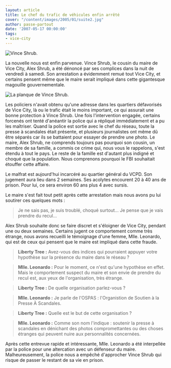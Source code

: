 ```yaml
---
layout: article
title: Le chef du trafic de véhicules enfin arrêté
cover: "/content/images/2005/01/suite2.jpg"
author: passe-partout
date: '2007-05-17 00:00:00'
tags:
- vice-city
---
```


![Vince Shrub.](  /content/images/2005/01/suite1.jpg)

La nouvelle nous est enfin parvenue. Vince Shrub, le cousin du maire de Vice City, Alex Shrub, a été dénoncé par ses complices dans la nuit de vendredi à samedi. Son arrestation a évidemment remué tout Vice City, et certains pensent même que le maire serait impliqué dans cette gigantesque magouille gouvernementale.

![La planque de Vince Shrub.](  /content/images/2005/01/suite.jpg)

Les policiers n'avait obtenu qu'une adresse dans les quartiers défavorisés de Vice City, là ou le trafic était le moins important, ce qui assurait une bonne protection à Vince Shrub. Une fois l'intervention engagée, certains forcenés ont tenté d'anéantir la police qui a répliqué immédiatement et a pu les maîtriser. Quand la police est sortie avec le chef du réseau, toute la presse à scandales était présente, et plusieurs journalistes ont même dû être séparés car ils se battaient pour essayer de prendre une photo. Le maire, Alex Shrub, ne comprends toujours pas pourquoi son cousin, un membre de sa famille, a commis ce crime qui, nous vous le rappelons, s'est étendu à tout le pays. Le reste de la famille est d'autant plus indigné et choqué que la population. Nous comprenons pourquoi le FBI souhaitait étouffer cette affaire.

Le malfrat est aujourd'hui incarcéré au quartier général du VCPD. Son jugement aura lieu dans 2 semaines. Ses acolytes encourent 20 à 40 ans de prison. Pour lui, ce sera environ 60 ans plus 4 avec sursis.

Le maire s'est fait tout petit après cette arrestation mais nous avons pu lui soutirer ces quelques mots :

> Je ne sais pas, je suis troublé, choqué surtout... Je pense que je vais prendre du recul...

Alex Shrub souhaite donc se faire discret et s'éloigner de Vice City, pendant une ou deux semaines. Certains jugent ce comportement comme très étrange, nous avons recueilli le témoignage d'une femme, Mlle. Leonardo, qui est de ceux qui pensent que le maire est impliqué dans cette fraude.

> **Liberty Tree :** Avez-vous des indices qui pourraient appuyer votre hypothèse sur la présence du maire dans le réseau ?

> **Mlle. Leonardo :** Pour le moment, ce n'est qu'une hypothèse en effet. Mais le comportement suspect du maire et son envie de prendre du recul est, aux yeux de l'organisation, très étrange.

> **Liberty Tree :** De quelle organisation parlez-vous ?

> **Mlle. Leonardo :** Je parle de l'OSPAS : l'Organistion de Soutien à la Presse À Scandales.

> **Liberty Tree :** Quelle est le but de cette organisation ?

> **Mlle. Leonardo :** Comme son nom l'indique : soutenir la presse à scandales en dénichant des photos compromettantes ou des choses étranges qui peuvent nuire aux personnalités concernées.

Après cette entrevue rapide et intéressante, Mlle. Leonardo a été interpellée par la police pour une altercation avec un défenseur du maire.  
Malheureusement, la police nous a empêché d'approcher Vince Shrub qui risque de passer le restant de sa vie en prison.

<!--kg-card-end: markdown-->

